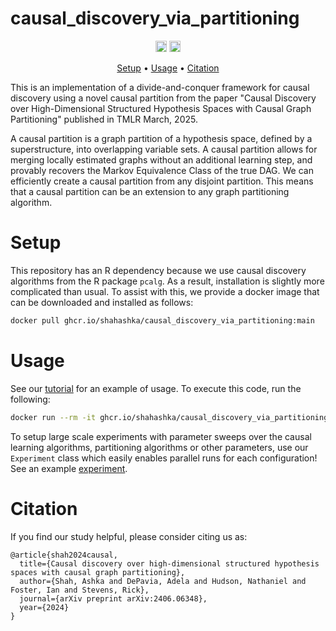# causal_discovery_via_partitioning

<p align="center" markdown="1">
    <img src="https://img.shields.io/badge/Python-3.8-blue.svg" alt="Python Version" height="18">
    <a href="https://arxiv.org/abs/2406.06348"><img src="https://img.shields.io/badge/arXiv-2406.06348-green)" alt="arXiv" height="18"></a>
</p>

<p align="center">
  <a href="#setup">Setup</a> •
  <a href="#usage">Usage</a> •
  <a href="#citation">Citation</a>
</p>
This is an implementation of a divide-and-conquer framework for causal discovery using a novel causal partition from the paper "Causal Discovery over High-Dimensional Structured Hypothesis Spaces with Causal Graph Partitioning" published in TMLR March, 2025.

A causal partition is a graph partition of a hypothesis space, defined by a superstructure, into overlapping variable sets. A causal partition allows for merging locally estimated graphs without an additional learning step, and provably recovers the Markov Equivalence Class of the true DAG. We can efficiently create a causal partition from any disjoint partition. This means that a causal partition can be an extension to any graph partitioning algorithm.

# Setup
This repository has an R dependency because we use causal discovery algorithms from the R package ```pcalg```. As a result, installation is slightly more complicated than usual. To assist with this, we provide a docker image that can be downloaded and installed as follows: 
```bash
docker pull ghcr.io/shahashka/causal_discovery_via_partitioning:main
```
# Usage
See our [tutorial](examples/tutorial.py) for an example of usage. To execute this code, run the following:

```bash
docker run --rm -it ghcr.io/shahashka/causal_discovery_via_partitioning:main python examples/tutorial.py
```
To setup large scale experiments with parameter sweeps over the causal learning algorithms, partitioning algorithms or other parameters, use our ```Experiment``` class which easily enables parallel runs for each configuration! See an example [experiment](simulations/experiment_1_sample_sweep.py).
# Citation

If you find our study helpful, please consider citing us as:

```
@article{shah2024causal,
  title={Causal discovery over high-dimensional structured hypothesis spaces with causal graph partitioning},
  author={Shah, Ashka and DePavia, Adela and Hudson, Nathaniel and Foster, Ian and Stevens, Rick},
  journal={arXiv preprint arXiv:2406.06348},
  year={2024}
}

```
